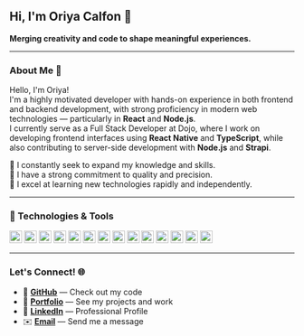 ## Hi, I'm Oriya Calfon 👋  
**Merging creativity and code to shape meaningful experiences.**

---

###  About Me 🌟

Hello, I'm Oriya!  
I'm a highly motivated developer with hands-on experience in both frontend and backend development, with strong proficiency in modern web technologies — particularly in **React** and **Node.js**.  
I currently serve as a Full Stack Developer at Dojo, where I work on developing frontend interfaces using **React Native** and **TypeScript**, while also contributing to server-side development with **Node.js** and **Strapi**.  

🚀 I constantly seek to expand my knowledge and skills.  
🎯 I have a strong commitment to quality and precision.  
🧠 I excel at learning new technologies rapidly and independently.  

---

### 🔧 Technologies & Tools

<p align="left">
  <img src="https://cdn.jsdelivr.net/gh/devicons/devicon/icons/javascript/javascript-original.svg" height="22" alt="JavaScript" />
  <img src="https://cdn.jsdelivr.net/gh/devicons/devicon/icons/typescript/typescript-original.svg" height="22" alt="TypeScript" />
  <img src="https://cdn.jsdelivr.net/gh/devicons/devicon/icons/html5/html5-original.svg" height="22" alt="HTML" />
  <img src="https://cdn.jsdelivr.net/gh/devicons/devicon/icons/css3/css3-original.svg" height="22" alt="CSS" />
  <img src="https://cdn.jsdelivr.net/gh/devicons/devicon/icons/react/react-original.svg" height="22" alt="React" />
  <img src="https://cdn.jsdelivr.net/gh/devicons/devicon/icons/redux/redux-original.svg" height="22" alt="Redux" />
  <img src="https://cdn.jsdelivr.net/gh/devicons/devicon/icons/nodejs/nodejs-original.svg" height="22" alt="Node.js" />
  <img src="https://cdn.jsdelivr.net/gh/devicons/devicon/icons/dot-net/dot-net-original.svg" height="22" alt=".NET" />
  <img src="https://cdn.jsdelivr.net/gh/devicons/devicon/icons/java/java-original.svg" height="22" alt="Java" />
  <img src="https://cdn.jsdelivr.net/gh/devicons/devicon/icons/git/git-original.svg" height="22" alt="Git" />
  <img src="https://cdn.jsdelivr.net/gh/devicons/devicon/icons/github/github-original.svg" height="22" alt="GitHub" />
  <img src="https://cdn.jsdelivr.net/gh/devicons/devicon/icons/docker/docker-original.svg" height="22" alt="Docker" />
  <img src="https://cdn.jsdelivr.net/gh/devicons/devicon/icons/figma/figma-original.svg" height="22" alt="Figma" />
  <img src="https://cdn.jsdelivr.net/gh/devicons/devicon/icons/postman/postman-original.svg" height="22" alt="Postman" />
</p>

---

### Let's Connect! 🌐

- 🐙 **[GitHub](https://github.com/OriyaCalfon)** — Check out my code
- 📌 **[Portfolio](https://oriya-calfon-portfolio.netlify.app/)** — See my projects and work  
- 🔗 **[LinkedIn](https://www.linkedin.com/in/oriya-calfon-5a44a4233/)** — Professional Profile
- ✉️ **[Email](mailto:or99330@gmail.com)** — Send me a message  

